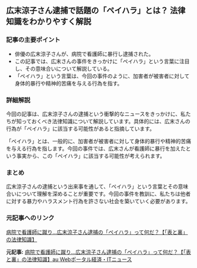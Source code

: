 ## 広末涼子さん逮捕で話題の「ペイハラ」とは？ 法律知識をわかりやすく解説

### 記事の主要ポイント

* 俳優の広末涼子さんが、病院で看護師に暴行し逮捕された。
* この記事では、広末さんの事件をきっかけに「ペイハラ」という言葉に注目し、その意味合いについて解説している。
* 「ペイハラ」という言葉は、今回の事件のように、加害者が被害者に対して身体的暴行や精神的苦痛を与える行為を指す。

### 詳細解説

今回の記事は、広末涼子さんの逮捕という衝撃的なニュースをきっかけに、私たちが知っておくべき法律知識について解説しています。具体的には、広末さんの行為が「ペイハラ」に該当する可能性があると指摘しています。

「ペイハラ」とは、一般的に、加害者が被害者に対して身体的暴行や精神的苦痛を与える行為を指します。今回の事件では、広末さんが看護師に暴行を加えたという事実から、この「ペイハラ」に該当する可能性が考えられます。

### まとめ

広末涼子さんの逮捕という出来事を通して、「ペイハラ」という言葉とその意味合いについて理解を深めることが重要です。今回の事件を教訓に、私たちは他者に対する暴力やハラスメント行為を許さない社会を築いていく必要があります。

### 元記事へのリンク

[病院で看護師に蹴り…広末涼子さん逮捕の「ペイハラ」って何だ？【「表と裏」の法律知識】](https://news.auone.jp/articles/general/2174524)


**元記事:** [病院で看護師に蹴り…広末涼子さん逮捕の「ペイハラ」って何だ？【「表と裏」の法律知識】au Webポータル経済・ITニュース](https://article.auone.jp/detail/1/3/6/467_6_r_20250427_1745703287080322)